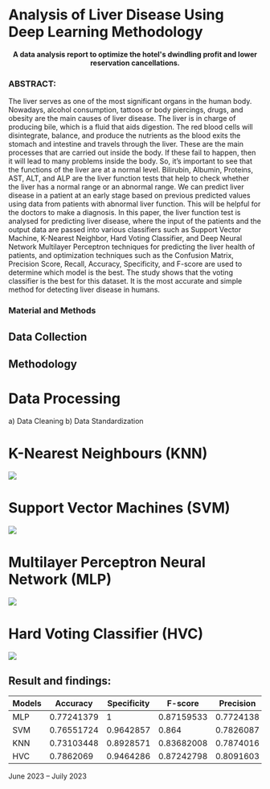 # Analysis of Liver Disease Using Deep Learning Methodology
<p align="center">
     <b>A data analysis report to optimize the hotel's dwindling profit and lower reservation cancellations.</b>
</p>

### ABSTRACT:  
The liver serves as one of the most significant organs in the human body. Nowadays, alcohol consumption, tattoos or body piercings, drugs, and obesity are the main causes of liver disease. The liver is in charge of producing bile, which is a fluid that aids digestion. The red blood cells will disintegrate, balance, and produce the nutrients as the blood exits the stomach and intestine and travels through the liver. These are the main processes that are carried out inside the body. If these fail to happen, then it will lead to many problems inside the body. So, it’s important to see that the functions of the liver are at a normal level. Bilirubin, Albumin, Proteins, AST, ALT, and ALP are the liver function tests that help to check whether the liver has a normal range or an abnormal range. We can predict liver disease in a patient at an early stage based on previous predicted values using data from patients with abnormal liver function. This will be helpful for the doctors to make a diagnosis. In this paper, the liver function test is analysed for predicting liver disease, where the input of the patients and the output data are passed into various classifiers such as Support Vector Machine, K-Nearest Neighbor, Hard Voting Classifier, and Deep Neural Network Multilayer Perceptron techniques for predicting the liver health of patients, and optimization techniques such as the Confusion Matrix, Precision Score, Recall, Accuracy, Specificity, and F-score are used to determine which model is the best. The study shows that the voting classifier is the best for this dataset. It is the most accurate and simple method for detecting liver disease in humans.


### Material and Methods
## Data Collection
## Methodology
# Data Processing
<p>
a)	Data Cleaning
b)	Data Standardization
</p>

# K-Nearest Neighbours (KNN)
<img src="https://github.com/user-attachments/assets/3867c81d-87cf-4cce-8fe4-fa41addc797c">

# Support Vector Machines (SVM) 
<img src="https://github.com/user-attachments/assets/9dbb623f-a502-4fb2-809a-5407e5e22fcc">

# Multilayer Perceptron Neural Network (MLP)
<img src="https://github.com/user-attachments/assets/3b3187c6-da62-4101-aca9-fb2ad2e0b4b0">

# Hard Voting Classifier (HVC)
<img src="https://github.com/user-attachments/assets/a028695b-75ed-4619-8ef9-1016bf357eb7">




## Result and findings:

 <table>
    <thead>
        <tr>
            <th>Models</th>
            <th>Accuracy</th>
            <th>Specificity</th>
            <th>F-score</th>
            <th>Precision</th>
            <th>Recall</th>
        </tr>
    </thead>
    <tbody>
        <tr>
            <td>MLP</td>
            <td>0.77241379</td>
            <td>1</td>
            <td>0.87159533</td>
            <td>0.7724138</td>
            <td>1</td>
        </tr>
        <tr>
            <td>SVM</td>
            <td>0.76551724</td>
            <td>0.9642857</td>
            <td>0.864</td>
            <td>0.7826087</td>
            <td>0.964286</td>
        </tr>
        <tr>
            <td>KNN</td>
            <td>0.73103448</td>
            <td>0.8928571</td>
            <td>0.83682008</td>
            <td>0.7874016</td>
            <td>0.892857</td>
        </tr>
        <tr>
            <td>HVC</td>
            <td>0.7862069</td>
            <td>0.9464286</td>
            <td>0.87242798</td>
            <td>0.8091603</td>
            <td>0.946429</td>
        </tr>
    </tbody>
</table>

  
<p>June 2023 – Juily 2023<p/>






















    
 
